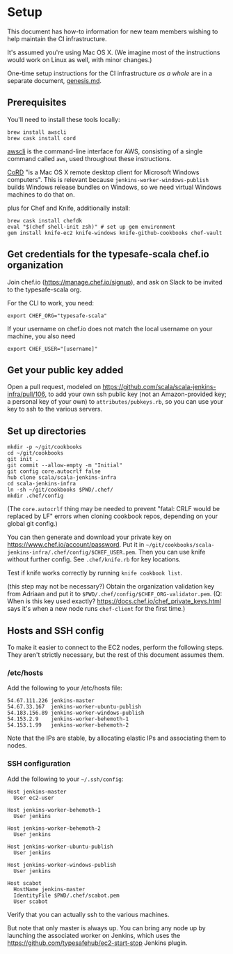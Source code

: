# Setup

This document has how-to information for new team members wishing to
help maintain the CI infrastructure.

It's assumed you're using Mac OS X.  (We imagine most of the
instructions would work on Linux as well, with minor changes.)

One-time setup instructions for the CI infrastructure _as a whole_
are in a separate document, [genesis.md](genesis.md).

## Prerequisites

You'll need to install these tools locally:

```
brew install awscli
brew cask install cord
```

[awscli](https://aws.amazon.com/cli/) is the command-line interface
for AWS, consisting of a single command called `aws`, used throughout
these instructions.

[CoRD](http://cord.sourceforge.net) "is a Mac OS X remote desktop client for Microsoft Windows computers".
This is relevant because `jenkins-worker-windows-publish` builds
Windows release bundles on Windows, so we need virtual Windows
machines to do that on.

plus for Chef and Knife, additionally install:

```
brew cask install chefdk
eval "$(chef shell-init zsh)" # set up gem environment
gem install knife-ec2 knife-windows knife-github-cookbooks chef-vault
```

## Get credentials for the typesafe-scala chef.io organization

Join chef.io (https://manage.chef.io/signup), and ask on Slack to be invited to the typesafe-scala org.

For the CLI to work, you need:
```
export CHEF_ORG="typesafe-scala"
```

If your username on chef.io does not match the local username on your machine, you also need
```
export CHEF_USER="[username]"
```

## Get your public key added

Open a pull request, modeled on https://github.com/scala/scala-jenkins-infra/pull/106,
to add your own ssh public key (not an Amazon-provided key; a personal key of your
own) to `attributes/pubkeys.rb`, so you can use your key to ssh to the various servers.

## Set up directories

```
mkdir -p ~/git/cookbooks
cd ~/git/cookbooks
git init .
git commit --allow-empty -m "Initial"
git config core.autocrlf false
hub clone scala/scala-jenkins-infra
cd scala-jenkins-infra
ln -sh ~/git/cookbooks $PWD/.chef/
mkdir .chef/config
```

(The `core.autocrlf` thing may be needed to prevent "fatal: CRLF would be replaced by LF" errors when cloning cookbook repos, depending on your global git config.)

You can then generate and download your private key on https://www.chef.io/account/password. Put it in `~/git/cookbooks/scala-jenkins-infra/.chef/config/$CHEF_USER.pem`. Then you can use knife without further config. See `.chef/knife.rb` for key locations.

Test if knife works correctly by running `knife cookbook list`.

(this step may not be necessary?) Obtain the organization validation key from Adriaan and put it to `$PWD/.chef/config/$CHEF_ORG-validator.pem`. (Q: When is this key used exactly? https://docs.chef.io/chef_private_keys.html says it's when a new node runs `chef-client` for the first time.)

## Hosts and SSH config

To make it easier to connect to the EC2 nodes, perform the following
steps.  They aren't strictly necessary, but the rest of this document
assumes them.

### /etc/hosts

Add the following to your /etc/hosts file:

```
54.67.111.226 jenkins-master
54.67.33.167  jenkins-worker-ubuntu-publish
54.183.156.89 jenkins-worker-windows-publish
54.153.2.9    jenkins-worker-behemoth-1
54.153.1.99   jenkins-worker-behemoth-2
```

Note that the IPs are stable, by allocating elastic IPs and associating them to nodes.

### SSH configuration

Add the following to your `~/.ssh/config`:

```
Host jenkins-master
  User ec2-user

Host jenkins-worker-behemoth-1
  User jenkins

Host jenkins-worker-behemoth-2
  User jenkins

Host jenkins-worker-ubuntu-publish
  User jenkins

Host jenkins-worker-windows-publish
  User jenkins

Host scabot
  HostName jenkins-master
  IdentityFile $PWD/.chef/scabot.pem
  User scabot
```

Verify that you can actually ssh to the various machines.

But note that only master is always up.  You can bring any node up by
launching the associated worker on Jenkins, which uses the
https://github.com/typesafehub/ec2-start-stop Jenkins plugin.
